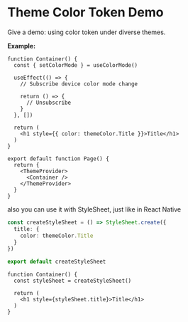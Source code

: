 # Theme Color Token Demo

Give a demo: using color token under diverse themes.

**Example:**

```tsx
function Container() {
  const { setColorMode } = useColorMode()

  useEffect(() => {
    // Subscribe device color mode change

    return () => {
      // Unsubscribe
    }
  }, [])

  return (
    <h1 style={{ color: themeColor.Title }}>Title</h1>
  )
}

export default function Page() {
  return {
    <ThemeProvider>
      <Container />
    </ThemeProvider>
  }
}
```

also you can use it with StyleSheet, just like in React Native

```ts
const createStyleSheet = () => StyleSheet.create({
  title: {
    color: themeColor.Title
  }
})

export default createStyleSheet
```

```tsx
function Container() {
  const styleSheet = createStyleSheet()

  return (
    <h1 style={styleSheet.title}>Title</h1>
  )
}
```
